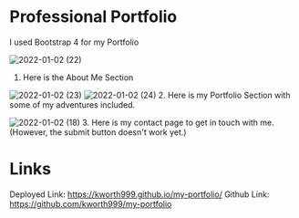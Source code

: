 # Professional Portfolio
I used Bootstrap 4 for my Portfolio

![2022-01-02 (22)](https://user-images.githubusercontent.com/74362605/147887956-094d2276-38fe-4204-addf-99ea80e636bc.png)
1. Here is the About Me Section 

![2022-01-02 (23)](https://user-images.githubusercontent.com/74362605/147887961-bc768c5b-8afe-4324-8450-6daecf0adb33.png)
![2022-01-02 (24)](https://user-images.githubusercontent.com/74362605/147887970-1be44dcb-c9bc-467a-8bad-d5566f121c4c.png)
2. Here is my Portfolio Section with some of my adventures included.

![2022-01-02 (18)](https://user-images.githubusercontent.com/74362605/147887741-e4bb247d-9ee6-434c-9bf5-281d43eb3b76.png)
3. Here is my contact page to get in touch with me. (However, the submit button doesn't work yet.)

# Links
Deployed Link: https://kworth999.github.io/my-portfolio/
Github Link: https://github.com/kworth999/my-portfolio
